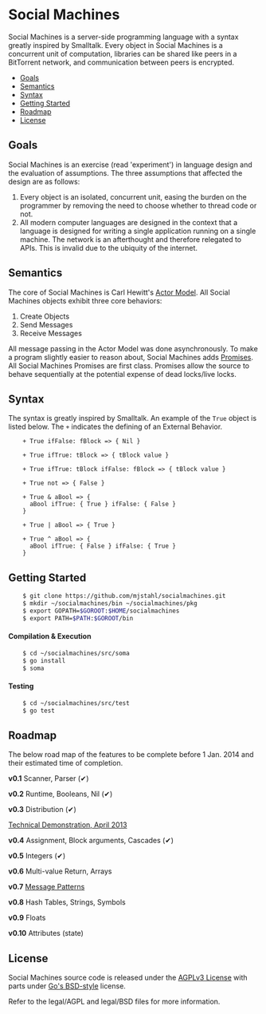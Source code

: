 # Social Machines
Social Machines is a server-side programming language with a syntax greatly inspired by Smalltalk. Every object in Social Machines is a concurrent unit of computation, libraries can be shared like peers in a BitTorrent network, and communication between peers is encrypted.

 * [Goals](#goals)
 * [Semantics](#semantics)
 * [Syntax](#syntax)
 * [Getting Started](#getting-started)
 * [Roadmap](#roadmap)
 * [License](#license)

## Goals
Social Machines is an exercise (read 'experiment') in language design and the evaluation of assumptions. The three assumptions that affected the design are as follows:

1. Every object is an isolated, concurrent unit, easing the burden on the programmer by removing the need to choose whether to thread code or not.
2. All modern computer languages are designed in the context that a language is designed for writing a single application running on a single machine. The network is an afterthought and therefore relegated to APIs. This is invalid due to the ubiquity of the internet.

## Semantics
The core of Social Machines is Carl Hewitt's [Actor Model](https://en.wikipedia.org/wiki/Actor_model). All Social Machines objects exhibit three core behaviors:

1. Create Objects
2. Send Messages
3. Receive Messages

All message passing in the Actor Model was done asynchronously. To make a program slightly easier to reason about, Social Machines adds [Promises](https://en.wikipedia.org/wiki/Futures_and_promises). All Social Machines Promises are first class.  Promises allow the source to behave sequentially at the potential expense of dead locks/live locks.

## Syntax
The syntax is greatly inspired by Smalltalk.  An example of the ```True``` object is listed below. The ```+``` indicates the defining of an External Behavior.
```smalltalk
    + True ifFalse: fBlock => { Nil }

    + True ifTrue: tBlock => { tBlock value }

    + True ifTrue: tBlock ifFalse: fBlock => { tBlock value }

    + True not => { False }

    + True & aBool => {
      aBool ifTrue: { True } ifFalse: { False }
    }

    + True | aBool => { True }

    + True ^ aBool => {
      aBool ifTrue: { False } ifFalse: { True }
    }
```
## Getting Started
```bash
    $ git clone https://github.com/mjstahl/socialmachines.git
    $ mkdir ~/socialmachines/bin ~/socialmachines/pkg
    $ export GOPATH=$GOROOT:$HOME/socialmachines
    $ export PATH=$PATH:$GOROOT/bin
```

#### Compilation & Execution
```bash
    $ cd ~/socialmachines/src/soma
    $ go install
    $ soma
```
#### Testing
```bash
    $ cd ~/socialmachines/src/test
    $ go test
```

## Roadmap
The below road map of the features to be complete before 1 Jan. 2014 and their estimated time of completion.

**v0.1** Scanner, Parser (&#x2714;)

**v0.2** Runtime, Booleans, Nil (&#x2714;)

**v0.3** Distribution (&#x2714;)

[Technical Demonstration, April 2013](https://github.com/mjstahl/socialmachines/wiki/Technical-Demonstration,-01-Apr-2013)

**v0.4**  Assignment, Block arguments, Cascades (&#x2714;)

**v0.5**  Integers (&#x2714;)

**v0.6**  Multi-value Return, Arrays

**v0.7**  [Message Patterns](http://www.fscript.org/documentation/OOPAL.pdf)

**v0.8**  Hash Tables, Strings, Symbols

**v0.9**  Floats

**v0.10**  Attributes (state)

## License
Social Machines source code is released under the [AGPLv3 License](https://www.gnu.org/licenses/agpl-3.0.html) with parts under [Go's BSD-style](https://github.com/mjstahl/socialmachines/blob/master/legal/BSD-LICENSE) license.

Refer to the legal/AGPL and legal/BSD files for more information.
